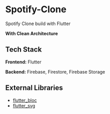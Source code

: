 
# Spotify-Clone

Spotify Clone build with Flutter

**With Clean Architecture** 

## Tech Stack

**Frontend:** Flutter

**Backend:** Firebase, Firestore, Firebase Storage


## External Libraries

- [flutter_bloc](https://pub.dev/packages/flutter_bloc)
- [flutter_svg](https://pub.dev/packages/flutter_svg)


